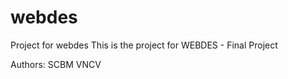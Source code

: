 # webdes
Project for webdes
This is the project for WEBDES - Final Project

Authors:
  SCBM
  VNCV
 
 
